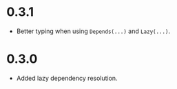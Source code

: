 # 0.3.1

* Better typing when using `Depends(...)` and `Lazy(...)`.


# 0.3.0

* Added lazy dependency resolution.
